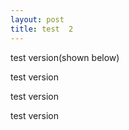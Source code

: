 ```yaml
---
layout: post
title: test  2
---
```


test version(shown below)

test version

test version

test version
